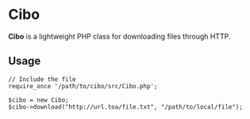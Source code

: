 Cibo
====

**Cibo** is a lightweight PHP class for downloading files through HTTP.

Usage
-----

    // Include the file
    require_once '/path/to/cibo/src/Cibo.php';
    
    $cibo = new Cibo;
    $cibo->download("http://url.toa/file.txt", "/path/to/local/file");
